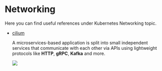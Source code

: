 # Networking

Here you can find useful references under Kubernetes Networking topic.

- [cilium](https://github.com/cilium/cilium/) 

  A microservices-based application is split into small independent services that communicate with each other via APIs using lightweight protocols like **HTTP**, **gRPC**, **Kafka** and more.

  ![](https://github.com/hqxsn/Awesome-Notes-From-Globe/tree/master/Projects/Virtualization/Kubernetes/Networking/cilium/cilium.png)  

